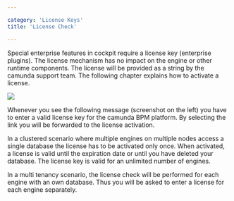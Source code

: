 ```yaml
---

category: 'License Keys'
title: 'License Check'

---
```


Special enterprise features in cockpit require a license key (enterprise plugins). The license mechanism has no impact on the engine or other runtime components. The license will be provided as a string by the camunda support team. The following chapter explains how to activate a license. 

<div class="row">
  <div class="col-xs-6 col-sm-6 col-md-3">
    <img data-img-thumb src="ref:asset:/assets/img/license-keys/license-prompt.png" />
  </div>
  <div class="col-xs-6 col-sm-6 col-md-9">
      <p>Whenever you see the following message (screenshot on the left) you have to enter a valid license key for the camunda BPM platform. By selecting the link you will be forwarded to the license activation.</p>
      <p>In a clustered scenario where multiple engines on multiple nodes access a single database the license has to be activated only once. When activated, a license is valid until the expiration date or until you have deleted your database. The license key is valid for an unlimited number of engines.</p>
      <p> In a multi tenancy scenario, the license check will be performed for each engine with an own database. Thus you will be asked to enter a license for each engine separately.</p>       
  </div>  
</div>






